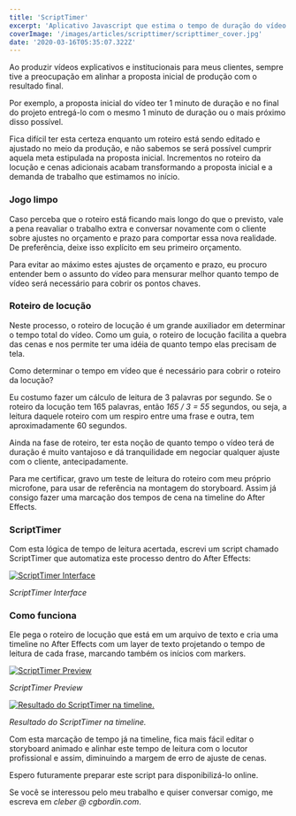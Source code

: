 ```yaml
---
title: 'ScriptTimer'
excerpt: 'Aplicativo Javascript que estima o tempo de duração do vídeo com apenas o roteiro.'
coverImage: '/images/articles/scripttimer/scripttimer_cover.jpg'
date: '2020-03-16T05:35:07.322Z'
---
```


Ao produzir vídeos explicativos e institucionais para meus clientes, sempre tive a preocupação em alinhar a proposta inicial de produção com o resultado final.

Por exemplo, a proposta inicial do vídeo ter 1 minuto de duração e no final do projeto entregá-lo com o mesmo 1 minuto de duração ou o mais próximo disso possível.

Fica difícil ter esta certeza enquanto um roteiro está sendo editado e ajustado no meio da produção, e não sabemos se será possível cumprir aquela meta estipulada na proposta inicial. Incrementos no roteiro da locução e cenas adicionais acabam transformando a proposta inicial e a demanda de trabalho que estimamos no início.

### Jogo limpo

Caso perceba que o roteiro está ficando mais longo do que o previsto, vale a pena reavaliar o trabalho extra e conversar novamente com o cliente sobre ajustes no orçamento e prazo para comportar essa nova realidade. De preferência, deixe isso explícito em seu primeiro orçamento.

Para evitar ao máximo estes ajustes de orçamento e prazo, eu procuro entender bem o assunto do vídeo para mensurar melhor quanto tempo de vídeo será necessário para cobrir os pontos chaves.
 
### Roteiro de locução

Neste processo, o roteiro de locução é um grande auxiliador em determinar o tempo total do vídeo. Como um guia, o roteiro de locução facilita a quebra das cenas e nos permite ter uma idéia de quanto tempo elas precisam de tela.

Como determinar o tempo em vídeo que é necessário para cobrir o roteiro da locução?

Eu costumo fazer um cálculo de leitura de 3 palavras por segundo. Se o roteiro da locução tem 165 palavras, então <em>165 / 3 = 55</em> segundos, ou seja, a leitura daquele roteiro com um respiro entre uma frase e outra, tem aproximadamente 60 segundos.

Ainda na fase de roteiro, ter esta noção de quanto tempo o vídeo terá de duração é muito vantajoso e dá tranquilidade em negociar qualquer ajuste com o cliente, antecipadamente.

Para me certificar, gravo um teste de leitura do roteiro com meu próprio microfone, para usar de referência na montagem do storyboard. Assim já consigo fazer uma marcação dos tempos de cena na timeline do After Effects.

### ScriptTimer

Com esta lógica de tempo de leitura acertada, escrevi um script chamado ScriptTimer que automatiza este processo dentro do After Effects:

<a href="https://www.cgbordin.com/images/articles/scripttimer/scripttimer_interface.png#width_auto" target="_blank">
<img src="/images/articles/scripttimer/scripttimer_interface.png#width_auto" alt="ScriptTimer Interface" />
</a>

*ScriptTimer Interface*

### Como funciona

Ele pega o roteiro de locução que está em um arquivo de texto e cria uma timeline no After Effects com um layer de texto projetando o tempo de leitura de cada frase, marcando também os inícios com markers.

<a href="https://www.cgbordin.com/images/articles/scripttimer/scripttimer_preview.png#width_100%" target="_blank">
<img src="/images/articles/scripttimer/scripttimer_preview.png#width_100%" alt="ScriptTimer Preview" />
</a>

*ScriptTimer Preview*

<a href="https://www.cgbordin.com/images/articles/scripttimer/scripttimer_timeline.png#width_100%" target="_blank">
<img src="/images/articles/scripttimer/scripttimer_timeline.png#width_100%" alt="Resultado do ScriptTimer na timeline." />
</a>

*Resultado do ScriptTimer na timeline.*

Com esta marcação de tempo já na timeline, fica mais fácil editar o storyboard animado e alinhar este tempo de leitura com o locutor profissional e assim, diminuindo a margem de erro de ajuste de cenas.

Espero futuramente preparar este script para disponibilizá-lo online.

Se você se interessou pelo meu trabalho e quiser conversar comigo, me escreva em *cleber @ cgbordin.com*.
